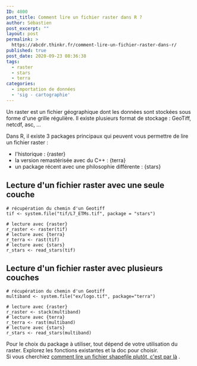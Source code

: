 ```yaml
---
ID: 4800
post_title: Comment lire un fichier raster dans R ?
author: Sébastien
post_excerpt: ""
layout: post
permalink: >
  https://abcdr.thinkr.fr/comment-lire-un-fichier-raster-dans-r/
published: true
post_date: 2020-09-23 08:36:38
tags:
  - raster
  - stars
  - terra
categories:
  - importation de données
  - 'sig - cartographie'
---
```

<!-- wp:tadv/classic-paragraph -->
<p>Un raster est un fichier géographique dont les données sont stockées sous forme d'une grille régulière. Il existe plusieurs format de stockage : GeoTiff, netcdf, asc, ...&nbsp;</p>
<p>Dans R, il existe 3 packages principaux qui peuvent vous permettre de lire un fichier raster :</p>
<ul>
<li>l'historique : {raster}</li>
<li>la version remastérisée avec du C++ : {terra}</li>
<li>un package récent avec une philosophie différente : {stars}</li>
</ul>
<h2>Lecture d'un fichier raster avec une seule couche</h2>
<p><code># récupération du chemin d'un Geotiff<br>tif &lt;- system.file("tif/L7_ETMs.tif", package = "stars")</code></p>
<p><code># lecture avec {raster}<br>r_raster &lt;- raster(tif)<br># lecture avec {terra}<br>r_terra &lt;- rast(tif)<br># lecture avec {stars}<br>r_stars &lt;- read_stars(tif)</code></p>
<h2>Lecture d'un fichier raster avec plusieurs couches</h2>
<p><code># récupération du chemin d'un Geotiff<br>multiband &lt;- system.file("ex/logo.tif", package="terra")<br></code></p>
<p><code># lecture avec {raster}<br>r_raster &lt;- stack(multiband)<br># lecture avec {terra}<br>r_terra &lt;- rast(multiband)<br># lecture avec {stars}<br>r_stars &lt;- read_stars(multiband)</code></p>
<p>Pour le choix du package à utiliser, tout dépend de votre utilisation du raster. Explorez les fonctions existantes et la doc pour choisir.<br>Si vous cherchiez <a href="https://abcdr.thinkr.fr/comment-lire-un-fichier-shp-shapefile-avec-sf-dans-r/">comment lire un fichier shapefile plutôt, c'est par là</a> .</p>
<p>&nbsp;</p>
<!-- /wp:tadv/classic-paragraph -->
